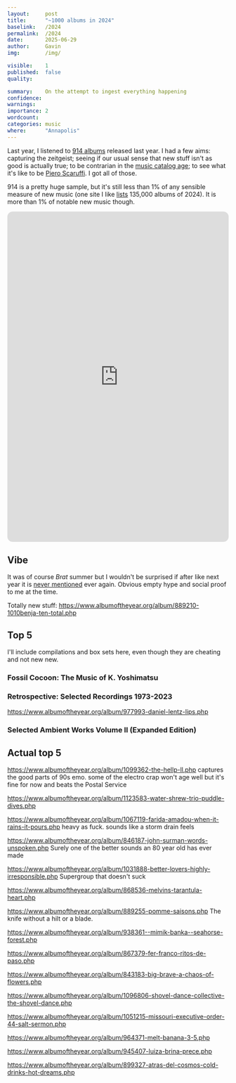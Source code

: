 ```yaml
---
layout:     post
title:      "~1000 albums in 2024"
baselink:   /2024
permalink:  /2024
date:       2025-06-29
author:     Gavin
img:        /img/

visible:    1
published:  false
quality:    

summary:    On the attempt to ingest everything happening
confidence: 
warnings: 	
importance: 2
wordcount:  
categories: music
where:      "Annapolis"
---
```


Last year, I listened to [914 albums](https://www.albumoftheyear.org/user/gleech/ratings/release-date/17/) released last year. I had a few aims: capturing the zeitgeist; seeing if our usual sense that new stuff isn't as good is actually true; to be contrarian in the [music catalog age](https://www.infinitescroll.us/p/old-art-is-strangling-new-art); to see what it's like to be [Piero Scaruffi](https://scaruffi.com/cdreview/index.html). I got all of those.

914 is a pretty huge sample, but it's still less than 1% of any sensible measure of new music (one site I like [lists](https://www.albumoftheyear.org/2024/releases/?page=2260) 135,000 albums of 2024). It is more than 1% of notable new music though.


<iframe data-testid="embed-iframe" style="border-radius:12px" src="https://open.spotify.com/embed/playlist/7dEuT2UzucOzsoVLxtnyhD?utm_source=generator" width="100%" height="752" frameBorder="0" allowfullscreen="" allow="autoplay; clipboard-write; encrypted-media; fullscreen; picture-in-picture" loading="lazy"></iframe>


## Vibe



It was of course _Brat_ summer but I wouldn't be surprised if after like next year it is [never mentioned](https://trends.google.com/trends/explore?date=all&q=%2Fg%2F11y35crs5j&hl=en) ever again. Obvious empty hype and social proof to me at the time.

Totally new stuff:
	https://www.albumoftheyear.org/album/889210-1010benja-ten-total.php



## Top 5

I'll include compilations and box sets here, even though they are cheating and not new new.

### Fossil Cocoon: The Music of K. Yoshimatsu

### Retrospective: Selected Recordings 1973-2023

https://www.albumoftheyear.org/album/977993-daniel-lentz-lips.php

### Selected Ambient Works Volume II (Expanded Edition)


## Actual top 5

https://www.albumoftheyear.org/album/1099362-the-hellp-ll.php
captures the good parts of 90s emo. some of the electro crap won't age well but it's fine for now and beats the Postal Service

https://www.albumoftheyear.org/album/1123583-water-shrew-trio-puddle-dives.php

https://www.albumoftheyear.org/album/1067119-farida-amadou-when-it-rains-it-pours.php
heavy as fuck. sounds like a storm drain feels

https://www.albumoftheyear.org/album/846187-john-surman-words-unspoken.php
Surely one of the better sounds an 80 year old has ever made

https://www.albumoftheyear.org/album/1031888-better-lovers-highly-irresponsible.php
Supergroup that doesn't suck

https://www.albumoftheyear.org/album/868536-melvins-tarantula-heart.php

https://www.albumoftheyear.org/album/889255-pomme-saisons.php
The knife without a hilt or a blade.

https://www.albumoftheyear.org/album/938361--mimik-banka--seahorse-forest.php

https://www.albumoftheyear.org/album/867379-fer-franco-ritos-de-paso.php

https://www.albumoftheyear.org/album/843183-big-brave-a-chaos-of-flowers.php

https://www.albumoftheyear.org/album/1096806-shovel-dance-collective-the-shovel-dance.php

https://www.albumoftheyear.org/album/1051215-missouri-executive-order-44-salt-sermon.php

https://www.albumoftheyear.org/album/964371-melt-banana-3-5.php

https://www.albumoftheyear.org/album/945407-luiza-brina-prece.php

https://www.albumoftheyear.org/album/899327-atras-del-cosmos-cold-drinks-hot-dreams.php